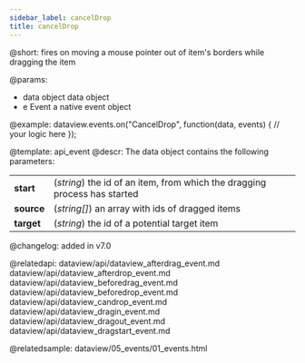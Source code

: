 ```yaml
---
sidebar_label: cancelDrop
title: cancelDrop
---          
```


@short:
fires on moving a mouse pointer out of item's borders while dragging the item

@params:
- data		object		data object
- e		    Event		a native event object


@example:
dataview.events.on("CancelDrop", function(data, events) {
    // your logic here
});


@template: api_event
@descr:
The data object contains the following parameters:

<table class="webixdoc_links">
	<tbody>
        <tr>
			<td class="webixdoc_links0"><b>start</b></td>
			<td>(<i>string</i>) the id of an item, from which the dragging process has started</td>
		</tr>
        <tr>
			<td class="webixdoc_links0"><b>source</b></td>
			<td>(<i>string[]</i>) an array with ids of dragged items</td>
		</tr>
        <tr>
			<td class="webixdoc_links0"><b>target</b></td>
			<td>(<i>string</i>) the id of a potential target item</td>
		</tr>
    </tbody>
</table>


@changelog: added in v7.0

@relatedapi:
dataview/api/dataview_afterdrag_event.md
dataview/api/dataview_afterdrop_event.md
dataview/api/dataview_beforedrag_event.md
dataview/api/dataview_beforedrop_event.md
dataview/api/dataview_candrop_event.md
dataview/api/dataview_dragin_event.md
dataview/api/dataview_dragout_event.md
dataview/api/dataview_dragstart_event.md

@relatedsample: dataview/05_events/01_events.html